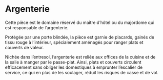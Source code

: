 # Argenterie

Cette pièce est le domaine réservé du maître d’hôtel ou du majordome qui est responsable de l’argenterie.

Protégée par une porte blindée, la pièce est garnie de placards, gainés de tissu rouge à l’intérieur, spécialement aménagés pour ranger plats et couverts de valeur.

Nichée dans l’entresol, l’argenterie est reliée aux offices de la cuisine et de la salle à manger par le passe-plat. Ainsi, plats et couverts circulent efficacement sans obliger les domestiques à emprunter l’escalier de service, ce qui en plus de les soulager, réduit les risques de casse et de vol.
